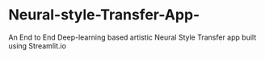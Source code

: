 # Neural-style-Transfer-App-
An End to End Deep-learning based artistic Neural Style Transfer app built using Streamlit.io 
